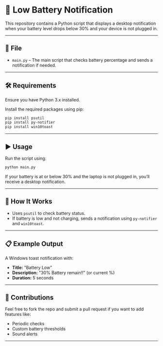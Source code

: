 # 📘 Low Battery Notification

This repository contains a Python script that displays a desktop notification when your battery level drops below 30% and your device is not plugged in.

---

## 📂 File

- `main.py` – The main script that checks battery percentage and sends a notification if needed.

---

## 🛠️ Requirements

Ensure you have Python 3.x installed.

Install the required packages using pip:

```bash
pip install psutil
pip install py-notifier
pip install win10toast
```

---

## ▶️ Usage

Run the script using:

```bash
python main.py
```

If your battery is at or below 30% and the laptop is not plugged in, you’ll receive a desktop notification.

---

## 🔧 How It Works

- Uses `psutil` to check battery status.
- If battery is low and not charging, sends a notification using `py-notifier` and `win10toast`.

---

## 📋 Example Output

A Windows toast notification with:

- **Title:** "Battery Low"
- **Description:** "30% Battery remain!!" (or current %)
- **Duration:** 5 seconds

---

## 🤝 Contributions

Feel free to fork the repo and submit a pull request if you want to add features like:
- Periodic checks
- Custom battery thresholds
- Sound alerts

---
